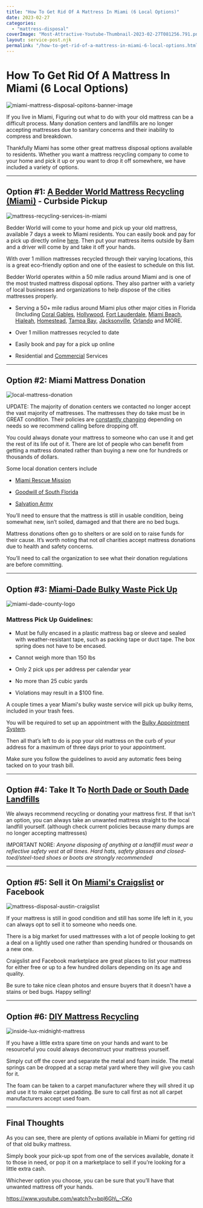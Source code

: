 ```yaml
---
title: "How To Get Rid Of A Mattress In Miami (6 Local Options)"
date: 2023-02-27
categories: 
  - "mattress-disposal"
coverImage: "Most-Attractive-Youtube-Thumbnail-2023-02-27T081256.791.png"
layout: service-post.njk
permalink: "/how-to-get-rid-of-a-mattress-in-miami-6-local-options.html"
---
```


# How To Get Rid Of A Mattress In Miami (6 Local Options)

![miami-mattress-disposal-opitons-banner-image](/filtered-images/Most-Attractive-Youtube-Thumbnail-2023-02-27T081256.791-1024x576.png)

If you live in Miami, Figuring out what to do with your old mattress can be a difficult process. Many donation centers and landfills are no longer accepting mattresses due to sanitary concerns and their inability to compress and breakdown.

Thankfully Miami has some other great mattress disposal options available to residents. Whether you want a mattress recycling company to come to your home and pick it up or you want to drop it off somewhere, we have included a variety of options.

* * *

## Option #1: [A Bedder World Mattress Recycling (Miami)](https://www.abedderworld.com/Miami-FL) - Curbside Pickup

![mattress-recycling-services-in-miami](/filtered-images/Screen-Shot-2023-02-27-at-7.15.19-AM-1024x586.png)

Bedder World will come to your home and pick up your old mattress, available 7 days a week to Miami residents. You can easily book and pay for a pick up directly online [here](https://www.abedderworld.com/Miami-FL). Then put your mattress items outside by 8am and a driver will come by and take it off your hands.

With over 1 million mattresses recycled through their varying locations, this is a great eco-friendly option and one of the easiest to schedule on this list.

Bedder World operates within a 50 mile radius around Miami and is one of the most trusted mattress disposal options. They also partner with a variety of local businesses and organizations to help dispose of the cities mattresses properly.

- Serving a 50+ mile radius around Miami plus other major cities in Florida (Including [Coral Gables](https://www.abedderworld.com/Coral-Gables-FL), [Hollywood](https://www.abedderworld.com/Hollywood-FL), [Fort Lauderdale](https://www.abedderworld.com/fort-lauderdale-mattress-disposal.html/), [Miami Beach](https://www.abedderworld.com/Miami-Beach-FL), [Hialeah](https://www.abedderworld.com/Hialeah-FL), [Homestead](https://www.abedderworld.com/Homestead-FL), [Tampa Bay](https://www.abedderworld.com/get-rid-of-a-mattress-in-tampa-bay-5-local-options.html/), [Jacksonville](https://www.abedderworld.com/jakcsonville-mattress-disposal.html/), [Orlando](https://www.abedderworld.com/how-to-get-rid-of-a-mattress-in-orlando-fl.html/) and MORE.

- Over 1 million mattresses recycled to date

- Easily book and pay for a pick up online

- Residential and [Commercial](https://www.abedderworld.com/commercial/) Services

* * *

## Option #2: Miami Mattress Donation

![local-mattress-donation](/filtered-images/Donate-Local-Red-243x300-1.png)

UPDATE: The majority of donation centers we contacted no longer accept the vast majority of mattresses. The mattresses they do take must be in GREAT condition. Their policies are [constantly changing](https://www.abedderworld.com/does-goodwill-take-mattresses-4-alternative-options.html/) depending on needs so we recommend calling before dropping off.

You could always donate your mattress to someone who can use it and get the rest of its life out of it. There are lot of people who can benefit from getting a mattress donated rather than buying a new one for hundreds or thousands of dollars.

Some local donation centers include

- [Miami Rescue Mission](http://www.miamirescuemission.com/thrift-store.php)

- [Goodwill of South Florida](https://goodwillsouthflorida.org/donation-centers)

- [Salvation Army](https://satruck.org/)

You’ll need to ensure that the mattress is still in usable condition, being somewhat new, isn’t soiled, damaged and that there are no bed bugs.

Mattress donations often go to shelters or are sold on to raise funds for their cause. It’s worth noting that not _all_ charities accept mattress donations due to health and safety concerns.

You’ll need to call the organization to see what their donation regulations are before committing. 

* * *

## Option #3: [Miami-Dade Bulky Waste Pick Up](https://www.miamidade.gov/global/service.page?Mduid_service=ser148069212998189) 

![miami-dade-county-logo](/filtered-images/md-logo-color.png)

### Mattress Pick Up Guidelines:

- Must be fully encased in a plastic mattress bag or sleeve and sealed with weather-resistant tape, such as packing tape or duct tape. The box spring does not have to be encased.

- Cannot weigh more than 150 lbs

- Only 2 pick ups per address per calendar year

- No more than 25 cubic yards

- Violations may result in a $100 fine.

A couple times a year Miami's bulky waste service will pick up bulky items, included in your trash fees.

You will be required to set up an appointment with the [Bulky Appointment System](https://www.miamidade.gov/global/service.page?Mduid_service=ser148069212998189).

Then all that’s left to do is pop your old mattress on the curb of your address for a maximum of three days prior to your appointment.

Make sure you follow the guidelines to avoid any automatic fees being tacked on to your trash bill.

* * *

## Option #4: Take It To [North Dade or South Dade Landfills](https://www.miamidade.gov/global/service.page?Mduid_service=ser1464799833678390)

We always recommend recycling or donating your mattress first. If that isn't an option, you can always take an unwanted mattress straight to the local landfill yourself. (although check current policies because many dumps are no longer accepting mattresses)

IMPORTANT NORE: _Anyone disposing of anything at a landfill must wear a reflective safety vest at all times. Hard hats, safety glasses and closed-toed/steel-toed shoes or boots are strongly recommended_

* * *

## Option #5: Sell it On [Miami's Craigslist](https://miami.craigslist.org/) or Facebook

![mattress-disposal-austin-craigslist](/filtered-images/Screen-Shot-2019-12-11-at-8.06.07-AM-edited.png)

If your mattress is still in good condition and still has some life left in it, you can always opt to sell it to someone who needs one.

There is a big market for used mattresses with a lot of people looking to get a deal on a lightly used one rather than spending hundred or thousands on a new one.

Craigslist and Facebook marketplace are great places to list your mattress for either free or up to a few hundred dollars depending on its age and quality.

Be sure to take nice clean photos and ensure buyers that it doesn't have a stains or bed bugs. Happy selling!

* * *

## Option #6: [DIY Mattress Recycling](https://www.abedderworld.com/how-to-recycle-a-mattress/)

![inside-lux-midnight-mattress](/filtered-images/IMG_3264-768x1024.jpeg)

If you have a little extra spare time on your hands and want to be resourceful you could always deconstruct your mattress yourself.

Simply cut off the cover and separate the metal and foam inside. The metal springs can be dropped at a scrap metal yard where they will give you cash for it.

The foam can be taken to a carpet manufacturer where they will shred it up and use it to make carpet padding. Be sure to call first as not all carpet manufacturers accept used foam.

* * *

## Final Thoughts

As you can see, there are plenty of options available in Miami for getting rid of that old bulky mattress.

Simply book your pick-up spot from one of the services available, donate it to those in need, or pop it on a marketplace to sell if you’re looking for a little extra cash. 

Whichever option you choose, you can be sure that you’ll have that unwanted mattress off your hands.

https://www.youtube.com/watch?v=bpl6Gh\_-CKo
